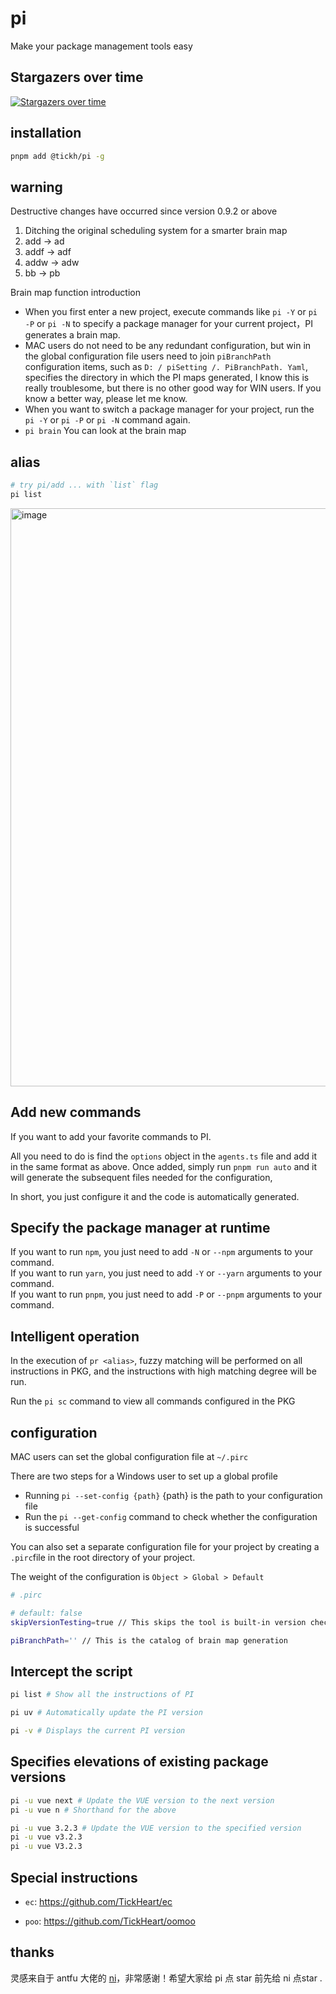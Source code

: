 # pi

Make your package management tools easy

## Stargazers over time

[![Stargazers over time](https://starchart.cc/TickHeart/pi.svg)](https://starchart.cc/TickHeart/pi)


## installation
  
```bash
pnpm add @tickh/pi -g
```

## warning
Destructive changes have occurred since version 0.9.2 or above
1. Ditching the original scheduling system for a smarter brain map
2. add -> ad
3. addf -> adf
4. addw -> adw
5. bb -> pb

Brain map function introduction
  * When you first enter a new project, execute commands like `pi -Y` or `pi -P` or `pi -N` to specify a package manager for your current project，PI generates a brain map.
  * MAC users do not need to be any redundant configuration, but win in the global configuration file users need to join ` piBranchPath ` configuration items, such as ` D: / piSetting /. PiBranchPath. Yaml `, specifies the directory in which the PI maps generated, I know this is really troublesome, but there is no other good way for WIN users. If you know a better way, please let me know.
  * When you want to switch a package manager for your project, run the `pi -Y` or `pi -P` or `pi -N` command again.
  * `pi brain` You can look at the brain map 


## alias

```bash
# try pi/add ... with `list` flag
pi list
```

<p algin="center">
<img width="925" alt="image" src="https://user-images.githubusercontent.com/66043405/190904067-6c9900e7-7270-493a-a215-ca67c3470393.png">

</p>

## Add new commands

If you want to add your favorite commands to PI.

All you need to do is find the `options` object in the `agents.ts` file and add it in the same format as above.
Once added, simply run  `pnpm run auto` and it will generate the subsequent files needed for the configuration,

In short, you just configure it and the code is automatically generated.

## Specify the package manager at runtime


If you want to run `npm`, you just need to add `-N` or `--npm` arguments to your command.
<br />
If you want to run `yarn`, you just need to add `-Y` or `--yarn` arguments to your command.
<br />
If you want to run `pnpm`, you just need to add `-P` or `--pnpm` arguments to your command.

## Intelligent operation

In the execution of `pr <alias>`, fuzzy matching will be performed on all instructions in PKG, and the instructions with high matching degree will be run.

Run the `pi sc` command to view all commands configured in the PKG

## configuration

MAC users can set the global configuration file at `~/.pirc`

There are two steps for a Windows user to set up a global profile
  * Running `pi --set-config {path}` {path} is the path to your configuration file
  * Run the `pi --get-config` command to check whether the configuration is successful

You can also set a separate configuration file for your project by creating a `.pirc`file in the root directory of your project.

The weight of the configuration is `Object > Global > Default`
  
```bash
# .pirc

# default: false
skipVersionTesting=true // This skips the tool is built-in version checking

piBranchPath='' // This is the catalog of brain map generation

```

## Intercept the script

```bash
pi list # Show all the instructions of PI

pi uv # Automatically update the PI version

pi -v # Displays the current PI version
```

## Specifies elevations of existing package versions
``` bash
pi -u vue next # Update the VUE version to the next version
pi -u vue n # Shorthand for the above

pi -u vue 3.2.3 # Update the VUE version to the specified version
pi -u vue v3.2.3
pi -u vue V3.2.3
```

## Special instructions

+ `ec`: https://github.com/TickHeart/ec

+ `poo`: https://github.com/TickHeart/oomoo

## thanks

灵感来自于 antfu 大佬的 [ni](https://github.com/antfu/ni)，非常感谢！希望大家给 pi 点 star 前先给 ni 点star .
